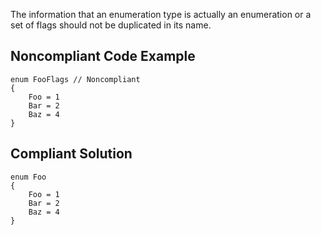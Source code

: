 
The information that an enumeration type is actually an enumeration or a set of flags should not be duplicated in its name.

## Noncompliant Code Example


    enum FooFlags // Noncompliant
    {
        Foo = 1
        Bar = 2
        Baz = 4
    }


## Compliant Solution


    enum Foo
    {
        Foo = 1
        Bar = 2
        Baz = 4
    }

